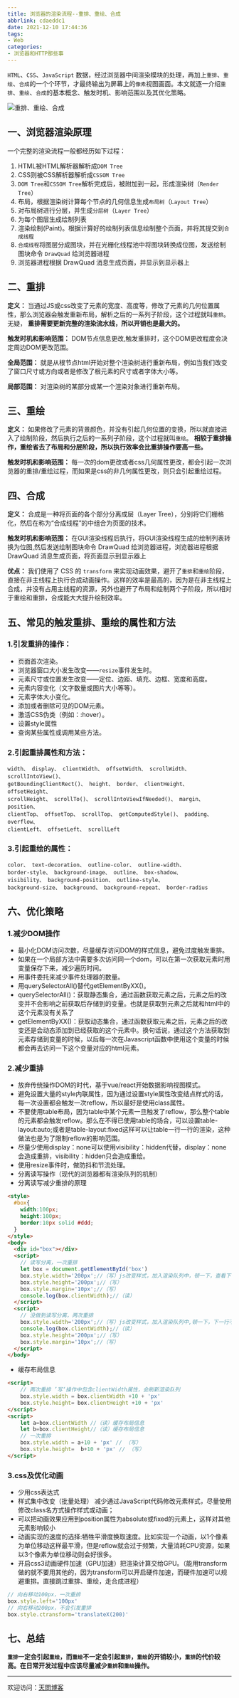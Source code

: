 ```yaml
---
title: 浏览器的渲染流程--重排、重绘、合成
abbrlink: cdaeddc1
date: 2021-12-10 17:44:36
tags:
- Web
categories:
- 浏览器和HTTP那些事
---
```


`HTML`、`CSS`、`JavaScript` 数据，经过浏览器中间渲染模块的处理，再加上`重排`、`重绘`、`合成`的一个个环节，才最终输出为屏幕上的`像素`视图画面。本文就逐一介绍`重排`、`重绘`、`合成`的基本概念、触发时机、影响范围以及其优化策略。

![重排、重绘、合成](https://tiven.cn/static/img/img-html-render-0UX9S7Md4GsqHE54Q6lp9.jpg)

<!-- more -->

## 一、浏览器渲染原理

一个完整的渲染流程一般都经历如下过程：

1. HTML被HTML解析器解析成`DOM Tree`
1. CSS则被CSS解析器解析成`CSSOM Tree`
1. `DOM Tree`和`CSSOM Tree`解析完成后，被附加到一起，形成渲染树（`Render Tree`）
1. 布局，根据渲染树计算每个节点的几何信息生成`布局树`（`Layout Tree`）
1. 对布局树进行分层，并生成`分层树`（`Layer Tree`）
1. 为每个图层生成绘制列表
1. 渲染绘制(Paint)。根据计算好的绘制列表信息绘制整个页面，并将其提交到`合成线程`
1. `合成线程`将图层分成图块，并在光栅化线程池中将图块转换成位图，发送绘制图块命令 `DrawQuad` 给浏览器进程
1. 浏览器进程根据 DrawQuad 消息生成页面，并显示到显示器上

## 二、重排

**定义：** 当通过JS或css改变了元素的宽度、高度等，修改了元素的几何位置属性，那么浏览器会触发重新布局，解析之后的一系列子阶段，这个过程就叫`重排`。无疑， **重排需要更新完整的渲染流水线，所以开销也是最大的。**

**触发时机和影响范围：** DOM节点信息更改,触发重排时，这个DOM更改程度会决定周边DOM更改范围。

**全局范围：** 就是从根节点html开始对整个渲染树进行重新布局，例如当我们改变了窗口尺寸或方向或者是修改了根元素的尺寸或者字体大小等。

**局部范围：** 对渲染树的某部分或某一个渲染对象进行重新布局。

## 三、重绘

**定义：** 如果修改了元素的背景颜色，并没有引起几何位置的变换，所以就直接进入了绘制阶段，然后执行之后的一系列子阶段，这个过程就叫`重绘`。 **相较于重排操作，重绘省去了布局和分层阶段，所以执行效率会比重排操作要高一些。**

**触发时机和影响范围：** 每一次的dom更改或者css几何属性更改，都会引起一次浏览器的重排/重绘过程，而如果是css的非几何属性更改，则只会引起重绘过程。

## 四、合成

**定义：** 合成是一种将页面的各个部分分离成层（Layer Tree），分别将它们栅格化，然后在称为“合成线程”的中组合为页面的技术。

**触发时机和影响范围：** 在GUI渲染线程后执行，将GUI渲染线程生成的绘制列表转换为位图,然后发送绘制图块命令 DrawQuad 给浏览器进程，浏览器进程根据 DrawQuad 消息生成页面，将页面显示到显示器上

**优点：** 我们使用了 CSS 的 `transform` 来实现动画效果，避开了`重排`和`重绘`阶段，直接在非主线程上执行合成动画操作。这样的效率是最高的，因为是在非主线程上合成，并没有占用主线程的资源，另外也避开了布局和绘制两个子阶段，所以相对于重绘和重排，合成能大大提升绘制效率。

## 五、常见的触发重排、重绘的属性和方法

### 1.引发重排的操作：

- 页面首次渲染。
- 浏览器窗口大小发生改变——`resize`事件发生时。
- 元素尺寸或位置发生改变——定位、边距、填充、边框、宽度和高度。
- 元素内容变化（文字数量或图片大小等等）。
- 元素字体大小变化。
- 添加或者删除可见的DOM元素。
- 激活CSS伪类（例如：:hover）。
- 设置style属性
- 查询某些属性或调用某些方法。

### 2.引起重排属性和方法：

    width、 display、 clientWidth、 offsetWidth、 scrollWidth、 scrollIntoView()、 
    getBoundingClientRect()、 height、 border、 clientHeight、 offsetHeight、 
    scrollHeight、 scrollTo()、 scrollIntoViewIfNeeded()、 margin、 position、 
    clientTop、 offsetTop、 scrollTop、 getComputedStyle()、 padding、 overflow、 
    clientLeft、 offsetLeft、 scrollLeft

### 3.引起重绘的属性：

    color、 text-decoration、 outline-color、 outline-width、 
    border-style、 background-image、 outline、 box-shadow、 
    visibility、 background-position、 outline-style、 
    background-size、 background、 background-repeat、 border-radius

## 六、优化策略

### 1.减少DOM操作

- 最小化DOM访问次数，尽量缓存访问DOM的样式信息，避免过度触发重排。
- 如果在一个局部方法中需要多次访问同一个dom，可以在第一次获取元素时用变量保存下来，减少遍历时间。
- 用事件委托来减少事件处理器的数量。
- 用querySelectorAll()替代getElementByXX()。
- querySelectorAll()：获取静态集合，通过函数获取元素之后，元素之后的改变并不会影响之前获取后存储到的变量。也就是获取到元素之后就和html中的这个元素没有关系了
- getElementByXX()：获取动态集合，通过函数获取元素之后，元素之后的改变还是会动态添加到已经获取的这个元素中。换句话说，通过这个方法获取到元素存储到变量的时候，以后每一次在Javascript函数中使用这个变量的时候都会再去访问一下这个变量对应的html元素。

### 2.减少重排

- 放弃传统操作DOM的时代，基于vue/react开始数据影响视图模式。
- 避免设置大量的style内联属性，因为通过设置style属性改变结点样式的话，每一次设置都会触发一次reflow，所以最好是使用class属性。
- 不要使用table布局，因为table中某个元素一旦触发了reflow，那么整个table的元素都会触发reflow。那么在不得已使用table的场合，可以设置table-layout:auto;或者是table-layout:fixed这样可以让table一行一行的渲染，这种做法也是为了限制reflow的影响范围。
- 尽量少使用display：none可以使用visibility：hidden代替，display：none会造成重排，visibility：hidden只会造成重绘。
- 使用resize事件时，做防抖和节流处理。
- 分离读写操作（现代的浏览器都有渲染队列的机制）
- 分离读写减少重排的原理
  
```html
<style>
  #box{
    width:100px;
    height:100px;
    border:10px solid #ddd;
  }
</style>
<body>
  <div id="box"></div>
  <script>
    // 读写分离，一次重排
    let box = document.getElementById('box')
    box.style.width='200px';//（写）js改变样式，加入渲染队列中，顿一下，查看下一行是否还是修改样式，如果是则再加入到渲染队列，一直到下一行代码不是修改样式为止
    box.style.height='200px';//（写）
    box.style.margin='10px';//（写）
    console.log(box.clientWidth);//（读）
  </script>
  <script>
    // 没做到读写分离，两次重排
    box.style.width='200px';//（写）js改变样式，加入渲染队列中,顿一下，下一行不是修改样式的代码，浏览器就会直接渲染一次(重排)
    console.log(box.clientWidth);//（读）
    box.style.height='200px';//（写）
    box.style.margin='10px';//（写）
  </script>
</body>
```

- 缓存布局信息

```html
<script>
    // 两次重排 ’写‘操作中包含clientWidth属性，会刷新渲染队列
    box.style.width = box.clientWidth +10 + 'px'
    box.style.height= box.clientHeight +10 + 'px'
</script>
<script>
    let a=box.clientWidth //（读）缓存布局信息
    let b=box.clientHeight//（读）缓存布局信息
    // 一次重排 
    box.style.width = a+10 + 'px' // （写）
    box.style.height=  b+10 + 'px' // （写）
</script>
```

### 3.css及优化动画

- 少用css表达式
- 样式集中改变（批量处理） 减少通过JavaScript代码修改元素样式，尽量使用修改class名方式操作样式或动画；
- 可以把动画效果应用到position属性为absolute或fixed的元素上，这样对其他元素影响较小
- 动画实现的速度的选择:牺牲平滑度换取速度。比如实现一个动画，以1个像素为单位移动这样最平滑，但是reflow就会过于频繁，大量消耗CPU资源，如果以3个像素为单位移动则会好很多。
- 开启css3动画硬件加速（GPU加速）把渲染计算交给GPU。（能用transform做的就不要用其他的，因为transform可以开启硬件加速，而硬件加速可以规避重排。直接跳过重排、重绘，走合成进程）

```js
// 向右移动100px，一次重排
box.style.left='100px'
// 向右移动200px，不会引发重排
box.style.ctransform='translateX(200)' 
```

## 七、总结

**`重排`一定会引起`重绘`，而`重绘`不一定会引起`重排`，`重绘`的开销较小，`重排`的代价较高。在日常开发过程中应该尽量减少`重排`和`重绘`操作。**

---

欢迎访问：[天問博客](https://tiven.cn/p/cdaeddc1/ "天問博客")
